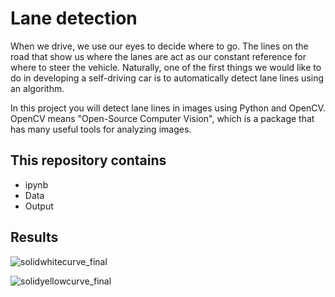 # Lane detection

When we drive, we use our eyes to decide where to go. The lines on the road that show us where the lanes are act as our constant reference for where to steer the vehicle. Naturally, one of the first things we would like to do in developing a self-driving car is to automatically detect lane lines using an algorithm.

In this project you will detect lane lines in images using Python and OpenCV. OpenCV means "Open-Source Computer Vision", which is a package that has many useful tools for analyzing images.


## This repository contains 

* ipynb
* Data
* Output

## Results

![solidwhitecurve_final](https://user-images.githubusercontent.com/40929563/51633236-81159c80-1f51-11e9-982f-27701fb74bc8.jpg)


![solidyellowcurve_final](https://user-images.githubusercontent.com/40929563/51633259-8b379b00-1f51-11e9-9173-9039737f1798.jpg)

